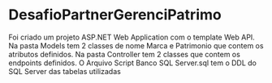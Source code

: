# DesafioPartnerGerenciPatrimo

Foi criado um projeto ASP.NET Web Application com o template Web API.
Na pasta Models tem 2 classes de nome Marca e Patrimonio que contem os atributos definidos.
Na pasta Controller tem 2 classes que contem os endpoints definidos.
O Arquivo Script Banco SQL Server.sql tem o DDL do SQL Server das tabelas utilizadas
